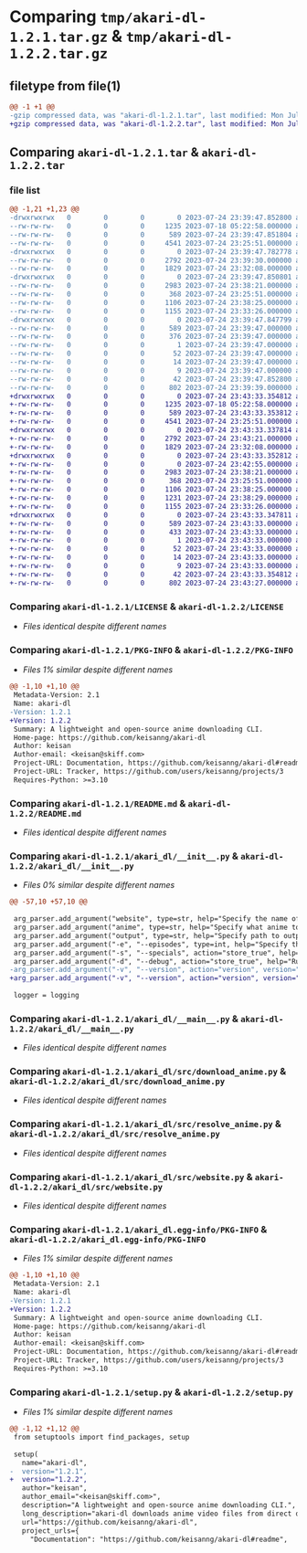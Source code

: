 # Comparing `tmp/akari-dl-1.2.1.tar.gz` & `tmp/akari-dl-1.2.2.tar.gz`

## filetype from file(1)

```diff
@@ -1 +1 @@
-gzip compressed data, was "akari-dl-1.2.1.tar", last modified: Mon Jul 24 23:39:47 2023, max compression
+gzip compressed data, was "akari-dl-1.2.2.tar", last modified: Mon Jul 24 23:43:33 2023, max compression
```

## Comparing `akari-dl-1.2.1.tar` & `akari-dl-1.2.2.tar`

### file list

```diff
@@ -1,21 +1,23 @@
-drwxrwxrwx   0        0        0        0 2023-07-24 23:39:47.852800 akari-dl-1.2.1/
--rw-rw-rw-   0        0        0     1235 2023-07-18 05:22:58.000000 akari-dl-1.2.1/LICENSE
--rw-rw-rw-   0        0        0      589 2023-07-24 23:39:47.851804 akari-dl-1.2.1/PKG-INFO
--rw-rw-rw-   0        0        0     4541 2023-07-24 23:25:51.000000 akari-dl-1.2.1/README.md
-drwxrwxrwx   0        0        0        0 2023-07-24 23:39:47.782778 akari-dl-1.2.1/akari_dl/
--rw-rw-rw-   0        0        0     2792 2023-07-24 23:39:30.000000 akari-dl-1.2.1/akari_dl/__init__.py
--rw-rw-rw-   0        0        0     1829 2023-07-24 23:32:08.000000 akari-dl-1.2.1/akari_dl/__main__.py
-drwxrwxrwx   0        0        0        0 2023-07-24 23:39:47.850801 akari-dl-1.2.1/akari_dl/src/
--rw-rw-rw-   0        0        0     2983 2023-07-24 23:38:21.000000 akari-dl-1.2.1/akari_dl/src/download_anime.py
--rw-rw-rw-   0        0        0      368 2023-07-24 23:25:51.000000 akari-dl-1.2.1/akari_dl/src/log_response.py
--rw-rw-rw-   0        0        0     1106 2023-07-24 23:38:25.000000 akari-dl-1.2.1/akari_dl/src/resolve_anime.py
--rw-rw-rw-   0        0        0     1155 2023-07-24 23:33:26.000000 akari-dl-1.2.1/akari_dl/src/website.py
-drwxrwxrwx   0        0        0        0 2023-07-24 23:39:47.847799 akari-dl-1.2.1/akari_dl.egg-info/
--rw-rw-rw-   0        0        0      589 2023-07-24 23:39:47.000000 akari-dl-1.2.1/akari_dl.egg-info/PKG-INFO
--rw-rw-rw-   0        0        0      376 2023-07-24 23:39:47.000000 akari-dl-1.2.1/akari_dl.egg-info/SOURCES.txt
--rw-rw-rw-   0        0        0        1 2023-07-24 23:39:47.000000 akari-dl-1.2.1/akari_dl.egg-info/dependency_links.txt
--rw-rw-rw-   0        0        0       52 2023-07-24 23:39:47.000000 akari-dl-1.2.1/akari_dl.egg-info/entry_points.txt
--rw-rw-rw-   0        0        0       14 2023-07-24 23:39:47.000000 akari-dl-1.2.1/akari_dl.egg-info/requires.txt
--rw-rw-rw-   0        0        0        9 2023-07-24 23:39:47.000000 akari-dl-1.2.1/akari_dl.egg-info/top_level.txt
--rw-rw-rw-   0        0        0       42 2023-07-24 23:39:47.852800 akari-dl-1.2.1/setup.cfg
--rw-rw-rw-   0        0        0      802 2023-07-24 23:39:39.000000 akari-dl-1.2.1/setup.py
+drwxrwxrwx   0        0        0        0 2023-07-24 23:43:33.354812 akari-dl-1.2.2/
+-rw-rw-rw-   0        0        0     1235 2023-07-18 05:22:58.000000 akari-dl-1.2.2/LICENSE
+-rw-rw-rw-   0        0        0      589 2023-07-24 23:43:33.353812 akari-dl-1.2.2/PKG-INFO
+-rw-rw-rw-   0        0        0     4541 2023-07-24 23:25:51.000000 akari-dl-1.2.2/README.md
+drwxrwxrwx   0        0        0        0 2023-07-24 23:43:33.337814 akari-dl-1.2.2/akari_dl/
+-rw-rw-rw-   0        0        0     2792 2023-07-24 23:43:21.000000 akari-dl-1.2.2/akari_dl/__init__.py
+-rw-rw-rw-   0        0        0     1829 2023-07-24 23:32:08.000000 akari-dl-1.2.2/akari_dl/__main__.py
+drwxrwxrwx   0        0        0        0 2023-07-24 23:43:33.352812 akari-dl-1.2.2/akari_dl/src/
+-rw-rw-rw-   0        0        0        0 2023-07-24 23:42:55.000000 akari-dl-1.2.2/akari_dl/src/__init__.py
+-rw-rw-rw-   0        0        0     2983 2023-07-24 23:38:21.000000 akari-dl-1.2.2/akari_dl/src/download_anime.py
+-rw-rw-rw-   0        0        0      368 2023-07-24 23:25:51.000000 akari-dl-1.2.2/akari_dl/src/log_response.py
+-rw-rw-rw-   0        0        0     1106 2023-07-24 23:38:25.000000 akari-dl-1.2.2/akari_dl/src/resolve_anime.py
+-rw-rw-rw-   0        0        0     1231 2023-07-24 23:38:29.000000 akari-dl-1.2.2/akari_dl/src/resolve_website.py
+-rw-rw-rw-   0        0        0     1155 2023-07-24 23:33:26.000000 akari-dl-1.2.2/akari_dl/src/website.py
+drwxrwxrwx   0        0        0        0 2023-07-24 23:43:33.347811 akari-dl-1.2.2/akari_dl.egg-info/
+-rw-rw-rw-   0        0        0      589 2023-07-24 23:43:33.000000 akari-dl-1.2.2/akari_dl.egg-info/PKG-INFO
+-rw-rw-rw-   0        0        0      433 2023-07-24 23:43:33.000000 akari-dl-1.2.2/akari_dl.egg-info/SOURCES.txt
+-rw-rw-rw-   0        0        0        1 2023-07-24 23:43:33.000000 akari-dl-1.2.2/akari_dl.egg-info/dependency_links.txt
+-rw-rw-rw-   0        0        0       52 2023-07-24 23:43:33.000000 akari-dl-1.2.2/akari_dl.egg-info/entry_points.txt
+-rw-rw-rw-   0        0        0       14 2023-07-24 23:43:33.000000 akari-dl-1.2.2/akari_dl.egg-info/requires.txt
+-rw-rw-rw-   0        0        0        9 2023-07-24 23:43:33.000000 akari-dl-1.2.2/akari_dl.egg-info/top_level.txt
+-rw-rw-rw-   0        0        0       42 2023-07-24 23:43:33.354812 akari-dl-1.2.2/setup.cfg
+-rw-rw-rw-   0        0        0      802 2023-07-24 23:43:27.000000 akari-dl-1.2.2/setup.py
```

### Comparing `akari-dl-1.2.1/LICENSE` & `akari-dl-1.2.2/LICENSE`

 * *Files identical despite different names*

### Comparing `akari-dl-1.2.1/PKG-INFO` & `akari-dl-1.2.2/PKG-INFO`

 * *Files 1% similar despite different names*

```diff
@@ -1,10 +1,10 @@
 Metadata-Version: 2.1
 Name: akari-dl
-Version: 1.2.1
+Version: 1.2.2
 Summary: A lightweight and open-source anime downloading CLI.
 Home-page: https://github.com/keisanng/akari-dl
 Author: keisan
 Author-email: <keisan@skiff.com>
 Project-URL: Documentation, https://github.com/keisanng/akari-dl#readme
 Project-URL: Tracker, https://github.com/users/keisanng/projects/3
 Requires-Python: >=3.10
```

### Comparing `akari-dl-1.2.1/README.md` & `akari-dl-1.2.2/README.md`

 * *Files identical despite different names*

### Comparing `akari-dl-1.2.1/akari_dl/__init__.py` & `akari-dl-1.2.2/akari_dl/__init__.py`

 * *Files 0% similar despite different names*

```diff
@@ -57,10 +57,10 @@
 
 arg_parser.add_argument("website", type=str, help="Specify the name of what website to direct-download anime from (see supported websites: https://github.com/keisanng/akari-dl#supported-websites.)", nargs="?")
 arg_parser.add_argument("anime", type=str, help="Specify what anime to download by title (in Romaji {https://en.wikipedia.org/wiki/Romanization_of_Japanese}.)")
 arg_parser.add_argument("output", type=str, help="Specify path to output downloaded video files to.", nargs="?")
 arg_parser.add_argument("-e", "--episodes", type=int, help="Specify the amount of episodes to download (downloads all if not specified) [NOT YET IMPLEMENTED.]")
 arg_parser.add_argument("-s", "--specials", action="store_true", help="Enable downloading of special episodes (only works with websites that list the specials on the same page as the episodes.)")
 arg_parser.add_argument("-d", "--debug", action="store_true", help="Run akari-dl in debug mode; log each connections html body and http headers and prints logging messages.")
-arg_parser.add_argument("-v", "--version", action="version", version="1.2.1", help="Print the current version of akari-dl.")
+arg_parser.add_argument("-v", "--version", action="version", version="1.2.2", help="Print the current version of akari-dl.")
 
 logger = logging
```

### Comparing `akari-dl-1.2.1/akari_dl/__main__.py` & `akari-dl-1.2.2/akari_dl/__main__.py`

 * *Files identical despite different names*

### Comparing `akari-dl-1.2.1/akari_dl/src/download_anime.py` & `akari-dl-1.2.2/akari_dl/src/download_anime.py`

 * *Files identical despite different names*

### Comparing `akari-dl-1.2.1/akari_dl/src/resolve_anime.py` & `akari-dl-1.2.2/akari_dl/src/resolve_anime.py`

 * *Files identical despite different names*

### Comparing `akari-dl-1.2.1/akari_dl/src/website.py` & `akari-dl-1.2.2/akari_dl/src/website.py`

 * *Files identical despite different names*

### Comparing `akari-dl-1.2.1/akari_dl.egg-info/PKG-INFO` & `akari-dl-1.2.2/akari_dl.egg-info/PKG-INFO`

 * *Files 1% similar despite different names*

```diff
@@ -1,10 +1,10 @@
 Metadata-Version: 2.1
 Name: akari-dl
-Version: 1.2.1
+Version: 1.2.2
 Summary: A lightweight and open-source anime downloading CLI.
 Home-page: https://github.com/keisanng/akari-dl
 Author: keisan
 Author-email: <keisan@skiff.com>
 Project-URL: Documentation, https://github.com/keisanng/akari-dl#readme
 Project-URL: Tracker, https://github.com/users/keisanng/projects/3
 Requires-Python: >=3.10
```

### Comparing `akari-dl-1.2.1/setup.py` & `akari-dl-1.2.2/setup.py`

 * *Files 1% similar despite different names*

```diff
@@ -1,12 +1,12 @@
 from setuptools import find_packages, setup
 
 setup(
   name="akari-dl",
-  version="1.2.1",
+  version="1.2.2",
   author="keisan",
   author_email="<keisan@skiff.com>",
   description="A lightweight and open-source anime downloading CLI.",
   long_description="akari-dl downloads anime video files from direct download websites based on user configuration to avoid more annoying downloading methods like torrenting and manually downloading.",
   url="https://github.com/keisanng/akari-dl",
   project_urls={
     "Documentation": "https://github.com/keisanng/akari-dl#readme",
```


